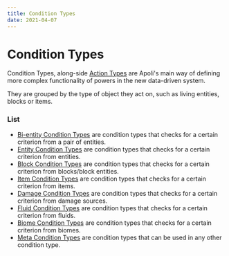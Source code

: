 ```yaml
---
title: Condition Types
date: 2021-04-07
---
```


# Condition Types

Condition Types, along-side [Action Types](action_types.md) are Apoli's main way of defining more complex functionality of powers in the new data-driven system.

They are grouped by the type of object they act on, such as living entities, blocks or items.

### List

-   [Bi-entity Condition Types](bientity_condition_types.md) are condition types that checks for a certain criterion from a pair of entities.
-   [Entity Condition Types](entity_condition_types.md) are condition types that checks for a certain criterion from entities.
-   [Block Condition Types](block_condition_types.md) are condition types that checks for a certain criterion from blocks/block entities.
-   [Item Condition Types](item_condition_types.md) are condition types that checks for a certain criterion from items.
-   [Damage Condition Types](damage_condition_types.md) are condition types that checks for a certain criterion from damage sources.
-   [Fluid Condition Types](fluid_condition_types.md) are condition types that checks for a certain criterion from fluids.
-   [Biome Condition Types](biome_condition_types.md) are condition types that checks for a certain criterion from biomes.
-   [Meta Condition Types](meta_condition_types.md) are condition types that can be used in any other condition type.
